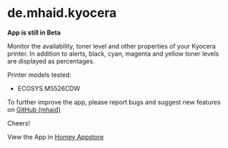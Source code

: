 # de.mhaid.kyocera

__App is still in Beta__

Monitor the availability, toner level and other properties of your Kyocera printer.
In addition to alerts, black, cyan, magenta and yellow toner levels are displayed as percentages.

Printer models tested:

- ECOSYS M5526CDW

To further improve the app, please report bugs and suggest new features on [GitHub (mhaid)](https://github.com/mhaid/de.mhaid.kyocera/issues)

Cheers!

View the App in [Homey Appstore](https://homey.app/en-us/app/de.mhaid.kyocera/Kyocera/)
